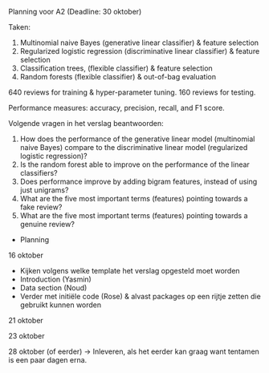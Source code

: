 Planning voor A2 (Deadline: 30 oktober)

Taken:

1. Multinomial naive Bayes (generative linear classifier) & feature selection
2. Regularized logistic regression (discriminative linear classifier) & feature selection
3. Classification trees, (flexible classifier) & feature selection
4. Random forests (flexible classifier) & out-of-bag evaluation

640 reviews for training & hyper-parameter tuning.
160 reviews for testing.


Performance measures: accuracy, precision, recall, and F1 score.


Volgende vragen in het verslag beantwoorden:
1. How does the performance of the generative linear model (multinomial
naive Bayes) compare to the discriminative linear model (regularized
logistic regression)?
2. Is the random forest able to improve on the performance of the linear
classifiers?
3. Does performance improve by adding bigram features, instead of using
just unigrams?
4. What are the five most important terms (features) pointing towards a
fake review?
5. What are the five most important terms (features) pointing towards a
genuine review?


* Planning

16 oktober
* Kijken volgens welke template het verslag opgesteld moet worden
* Introduction (Yasmin)
* Data section (Noud)
* Verder met initiële code (Rose) & alvast packages op een rijtje zetten die gebruikt kunnen worden


21 oktober



23 oktober



28 oktober (of eerder)
-> Inleveren, als het eerder kan graag want tentamen is een paar dagen erna.